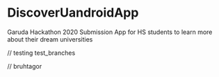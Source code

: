 # DiscoverUandroidApp
Garuda Hackathon 2020 Submission
App for HS students to learn more about their dream universities

// testing test_branches

// bruhtagor